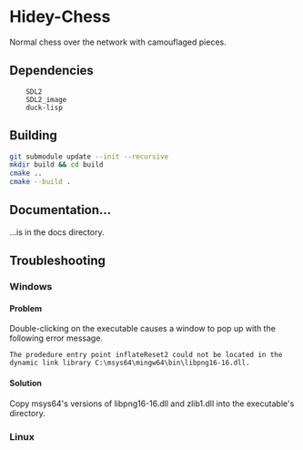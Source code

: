 # Hidey-Chess

Normal chess over the network with camouflaged pieces.

## Dependencies

```text
    SDL2
    SDL2_image
    duck-lisp
```

## Building

```bash
git submodule update --init --recursive
mkdir build && cd build
cmake ..
cmake --build .
```

## Documentation…

…is in the docs directory.

## Troubleshooting

### Windows

#### Problem

Double-clicking on the executable causes a window to pop up with the following error message.

```text
The prodedure entry point inflateReset2 could not be located in the dynamic link library C:\msys64\mingw64\bin\libpng16-16.dll.
```

#### Solution

Copy msys64's versions of libpng16-16.dll and zlib1.dll into the executable's directory.

### Linux
